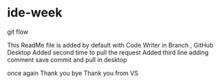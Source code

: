 # ide-week
git flow

This ReadMe file is added by default with Code Writer in Branch , GitHub Desktop
Added second time to pull the request
Added third line adding comment save  commit and pull in desktop

once again
Thank you bye
Thank you from VS
